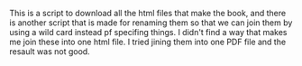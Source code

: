 This is a script to download all the html files that make the book, and there is another script that is made for renaming them so that we can join them by using a wild card instead pf specifing things. I didn't find a way that makes me join these into one html file. I tried jining them into one PDF file and the resault was not good.
